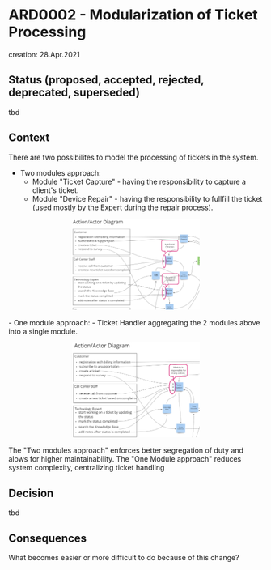 # ARD0002 - Modularization of Ticket Processing
creation: 28.Apr.2021

## Status (proposed, accepted, rejected, deprecated, superseded)
tbd

## Context
There are two possibilites to model the processing of tickets in the system.  
- Two modules approach:  
  - Module "Ticket Capture" - having the responsibility to capture a client's ticket.  
  - Module "Device Repair" - having the responsibility to fullfill the ticket (used mostly by the Expert during the repair process).  
<p align="center">
<img width="50%" src="images/ticket-capture-device-repair.png"/>  
</p>
- One module approach:  
  - Ticket Handler aggregating the 2 modules above into a single module.
<p align="center">
<img width="50%" src="images/ticket-handler.png"/>  
</p>
The "Two modules approach" enforces better segregation of duty and alows for higher maintainability.  
The "One Module approach" reduces system complexity, centralizing ticket handling   

## Decision

tbd


## Consequences

What becomes easier or more difficult to do because of this change?
